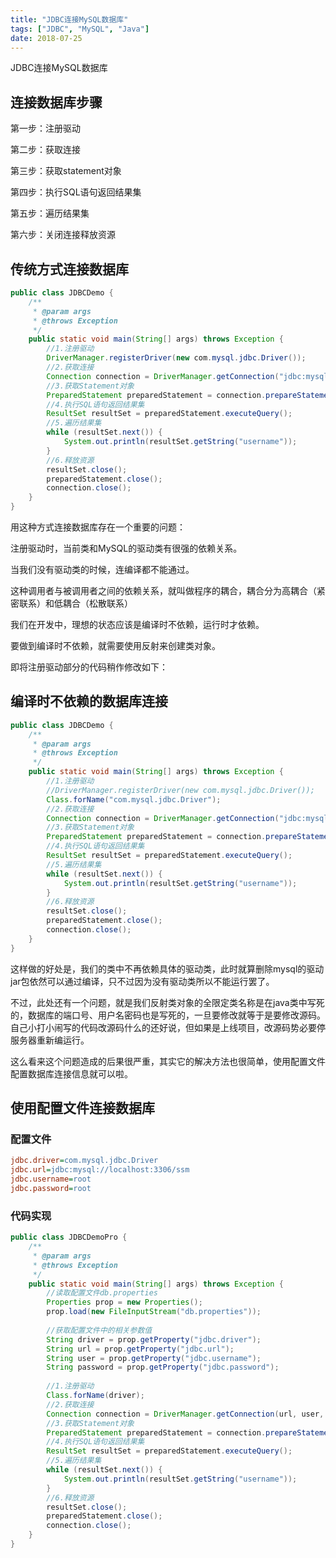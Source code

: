 ```yaml
---
title: "JDBC连接MySQL数据库"
tags: ["JDBC", "MySQL", "Java"]
date: 2018-07-25
---
```


JDBC连接MySQL数据库

<!--more-->

## 连接数据库步骤

第一步：注册驱动

第二步：获取连接

第三步：获取statement对象

第四步：执行SQL语句返回结果集

第五步：遍历结果集

第六步：关闭连接释放资源

## 传统方式连接数据库

```java
public class JDBCDemo {
	/**
	 * @param args
	 * @throws Exception
	 */
	public static void main(String[] args) throws Exception {
		//1.注册驱动
		DriverManager.registerDriver(new com.mysql.jdbc.Driver());
		//2.获取连接
		Connection connection = DriverManager.getConnection("jdbc:mysql://localhost:3306/ssm", "root", "root");
		//3.获取Statement对象
		PreparedStatement preparedStatement = connection.prepareStatement("select * from tb_user");
		//4.执行SQL语句返回结果集
		ResultSet resultSet = preparedStatement.executeQuery();
		//5.遍历结果集
		while (resultSet.next()) {
			System.out.println(resultSet.getString("username"));
		}
		//6.释放资源
		resultSet.close();
		preparedStatement.close();
		connection.close();
	}
}
```

用这种方式连接数据库存在一个重要的问题：

注册驱动时，当前类和MySQL的驱动类有很强的依赖关系。

当我们没有驱动类的时候，连编译都不能通过。

这种调用者与被调用者之间的依赖关系，就叫做程序的耦合，耦合分为高耦合（紧密联系）和低耦合（松散联系）

我们在开发中，理想的状态应该是编译时不依赖，运行时才依赖。

要做到编译时不依赖，就需要使用反射来创建类对象。

即将注册驱动部分的代码稍作修改如下：

## 编译时不依赖的数据库连接

```java
public class JDBCDemo {
	/**
	 * @param args
	 * @throws Exception
	 */
	public static void main(String[] args) throws Exception {
		//1.注册驱动
		//DriverManager.registerDriver(new com.mysql.jdbc.Driver());
		Class.forName("com.mysql.jdbc.Driver");
		//2.获取连接
		Connection connection = DriverManager.getConnection("jdbc:mysql://localhost:3306/ssm", "root", "root");
		//3.获取Statement对象
		PreparedStatement preparedStatement = connection.prepareStatement("select * from tb_user");
		//4.执行SQL语句返回结果集
		ResultSet resultSet = preparedStatement.executeQuery();
		//5.遍历结果集
		while (resultSet.next()) {
			System.out.println(resultSet.getString("username"));
		}
		//6.释放资源
		resultSet.close();
		preparedStatement.close();
		connection.close();
	}
}
```

这样做的好处是，我们的类中不再依赖具体的驱动类，此时就算删除mysql的驱动jar包依然可以通过编译，只不过因为没有驱动类所以不能运行罢了。

不过，此处还有一个问题，就是我们反射类对象的全限定类名称是在java类中写死的，数据库的端口号、用户名密码也是写死的，一旦要修改就等于是要修改源码。
自己小打小闹写的代码改源码什么的还好说，但如果是上线项目，改源码势必要停服务器重新编运行。

这么看来这个问题造成的后果很严重，其实它的解决方法也很简单，使用配置文件配置数据库连接信息就可以啦。

## 使用配置文件连接数据库

### 配置文件

```ini
jdbc.driver=com.mysql.jdbc.Driver
jdbc.url=jdbc:mysql://localhost:3306/ssm
jdbc.username=root
jdbc.password=root
```

### 代码实现

```java
public class JDBCDemoPro {
	/**
	 * @param args
	 * @throws Exception
	 */
	public static void main(String[] args) throws Exception {
		//读取配置文件db.properties
		Properties prop = new Properties();
		prop.load(new FileInputStream("db.properties"));
		 
		//获取配置文件中的相关参数值
		String driver = prop.getProperty("jdbc.driver");
		String url = prop.getProperty("jdbc.url");
		String user = prop.getProperty("jdbc.username");
		String password = prop.getProperty("jdbc.password");
		
		//1.注册驱动
		Class.forName(driver);
		//2.获取连接
		Connection connection = DriverManager.getConnection(url, user, password);
		//3.获取Statement对象
		PreparedStatement preparedStatement = connection.prepareStatement("select * from tb_user");
		//4.执行SQL语句返回结果集
		ResultSet resultSet = preparedStatement.executeQuery();
		//5.遍历结果集
		while (resultSet.next()) {
			System.out.println(resultSet.getString("username"));
		}
		//6.释放资源
		resultSet.close();
		preparedStatement.close();
		connection.close();
	}
}
```